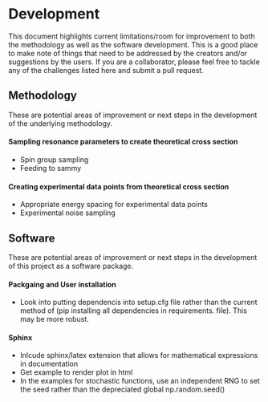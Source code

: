 # Development
This document highlights current limitations/room for improvement to both the methodology as well as the software development. 
This is a good place to make note of things that need to be addressed by the creators and/or suggestions by the users. If you are a collaborator, please feel free to tackle any of the challenges listed here and submit a pull request.


## Methodology
These are potential areas of improvement or next steps in the development of the underlying methodology.

#### Sampling resonance parameters to create theoretical cross section
  - Spin group sampling
  - Feeding to sammy

#### Creating experimental data points from theoretical cross section
  - Appropriate energy spacing for experimental data points
  - Experimental noise sampling

## Software
These are potential areas of improvement or next steps in the development of this project as a software package. 

#### Packgaing and User installation
  - Look into putting dependencis into setup.cfg file rather than the current method of (pip installing all dependencies in requirements. file). This may be more robust.

#### Sphinx
  - Inlcude sphinx/latex extension that allows for mathematical expressions in documentation
  - Get example to render plot in html
  - In the examples for stochastic functions, use an independent RNG to set the seed rather than the depreciated global np.random.seed()
  


